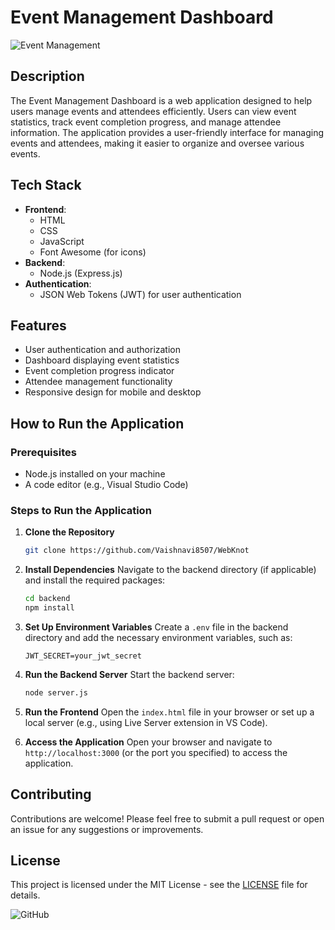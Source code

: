 # Event Management Dashboard

![Event Management](https://img.icons8.com/ios/452/event-2.png) <!-- Example icon -->

## Description

The Event Management Dashboard is a web application designed to help users manage events and attendees efficiently. Users can view event statistics, track event completion progress, and manage attendee information. The application provides a user-friendly interface for managing events and attendees, making it easier to organize and oversee various events.

## Tech Stack

- **Frontend**:
  - HTML
  - CSS
  - JavaScript
  - Font Awesome (for icons)
- **Backend**:
  - Node.js (Express.js)
- **Authentication**:
  - JSON Web Tokens (JWT) for user authentication

## Features

- User authentication and authorization
- Dashboard displaying event statistics
- Event completion progress indicator
- Attendee management functionality
- Responsive design for mobile and desktop

## How to Run the Application

### Prerequisites

- Node.js installed on your machine
- A code editor (e.g., Visual Studio Code)

### Steps to Run the Application

1. **Clone the Repository**

   ```bash
   git clone https://github.com/Vaishnavi8507/WebKnot

   ```

2. **Install Dependencies**
   Navigate to the backend directory (if applicable) and install the required packages:

   ```bash
   cd backend
   npm install
   ```

3. **Set Up Environment Variables**
   Create a `.env` file in the backend directory and add the necessary environment variables, such as:

   ```
   JWT_SECRET=your_jwt_secret
   ```

4. **Run the Backend Server**
   Start the backend server:

   ```bash
   node server.js
   ```

5. **Run the Frontend**
   Open the `index.html` file in your browser or set up a local server (e.g., using Live Server extension in VS Code).

6. **Access the Application**
   Open your browser and navigate to `http://localhost:3000` (or the port you specified) to access the application.

## Contributing

Contributions are welcome! Please feel free to submit a pull request or open an issue for any suggestions or improvements.

## License

This project is licensed under the MIT License - see the [LICENSE](LICENSE) file for details.

![GitHub](https://img.icons8.com/ios/452/github.png) <!-- Example icon -->
